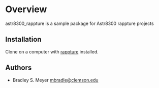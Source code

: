 Overview
========

astr8300_rappture is a sample package for Astr8300 rappture projects

Installation
------------

Clone on a computer with [rappture](https://nanohub.org/infrastructure/rappture/) installed.

Authors
-------

- Bradley S. Meyer <mbradle@clemson.edu>
